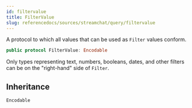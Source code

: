 ```yaml
---
id: filtervalue 
title: FilterValue
slug: referencedocs/sources/streamchat/query/filtervalue
---
```


A protocol to which all values that can be used as `Filter` values conform.

``` swift
public protocol FilterValue: Encodable 
```

Only types representing text, numbers, booleans, dates, and other filters can be on the "right-hand" side of `Filter`.

## Inheritance

`Encodable`
